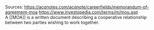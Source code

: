 Sources:
https://acqnotes.com/acqnote/careerfields/memorandum-of-agreement-moa
https://www.investopedia.com/terms/m/mou.asp
\
A [[MOA]] is a written document describing a cooperative relationship between two parties wishing to work together.
